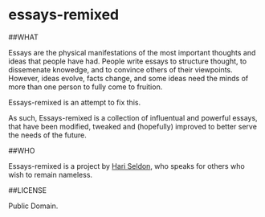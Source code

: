 # essays-remixed

##WHAT 

Essays are the physical manifestations of the most important thoughts and ideas that people have had. People write essays to structure thought, to dissemenate knowedge, and to convince others of their viewpoints. However, ideas evolve, facts change, and some ideas need the minds of more than one person to fully come to fruition. 

Essays-remixed is an attempt to fix this. 

As such, Essays-remixed is a collection of influentual and powerful essays, that have been modified, tweaked and (hopefully) improved to better serve the needs of the future. 

##WHO

Essays-remixed is a project by [Hari Seldon](twitter.com/seldonshand), who speaks for others who wish to remain nameless. 

##LICENSE 

Public Domain. 
